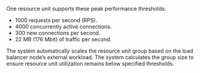 One resource unit supports these peak performance thresholds:

* 1000 requests per second (RPS).
* 4000 concurrently active connections.
* 300 new connections per second.
* 22 MB (176 Mbit) of traffic per second.

The system automatically scales the resource unit group based on the load balancer node’s external workload. The system calculates the group size to ensure resource unit utilization remains below specified thresholds.